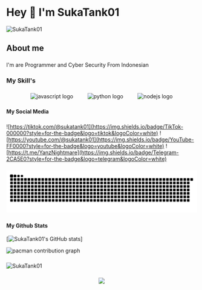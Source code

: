 <h1 align="left">Hey 👋 I'm SukaTank01</h1>

![SukaTank01](video/kurumi.gif)

<h2 align="left">About me</h2>

###

<p align="left">I'm are Programmer and Cyber Security From Indonesian</p>

###

<h3 align="left">My Skill's</h3>

###

<div align="center">
  <img src="https://cdn.jsdelivr.net/gh/devicons/devicon/icons/javascript/javascript-original.svg" height="45" alt="javascript logo"  />
  <img width="30" />
  <img src="https://cdn.jsdelivr.net/gh/devicons/devicon/icons/python/python-original.svg" height="45" alt="python logo"  />
  <img width="30" />
  <img src="https://cdn.jsdelivr.net/gh/devicons/devicon/icons/nodejs/nodejs-original.svg" height="45" alt="nodejs logo"  />
</div>

###

<h4 align="left">My Social Media</h4>

###

![https://tiktok.com/@sukatank01](https://img.shields.io/badge/TikTok-000000?style=for-the-badge&logo=tiktok&logoColor=white) ![https://youtube.com/@sukatank01](https://img.shields.io/badge/YouTube-FF0000?style=for-the-badge&logo=youtube&logoColor=white) ![https://t.me/YanzNightmare](https://img.shields.io/badge/Telegram-2CA5E0?style=for-the-badge&logo=telegram&logoColor=white)

###

<img src="https://raw.githubusercontent.com/SukaTank01/SukaTank01/output/snake.svg" alt="Snake animation" />

###

#### My Github Stats

[![SukaTank01's GitHub stats](https://github-readme-stats.vercel.app/api?username=SukaTank01)]

<picture>
  <source media="(prefers-color-scheme: dark)" srcset="https://raw.githubusercontent.com/SukaTank01/SukaTank01/output/pacman-contribution-graph-dark.svg">
  <source media="(prefers-color-scheme: light)" srcset="https://raw.githubusercontent.com/SukaTank01/SukaTank01/output/pacman-contribution-graph.svg">
  <img alt="pacman contribution graph" src="https://raw.githubusercontent.com/SukaTank01/SukaTank01/output/pacman-contribution-graph.svg">
</picture>

###

![SukaTank01](https://spotify-recently-played-readme.vercel.app/api?user=31i3lo4wxhmbxab6qwaj3vaerf3y&count={count})

###

<div align="center">
  <img src="https://profile-counter.glitch.me/SukaTank01/count.svg?"  />
</div>

###

